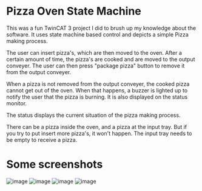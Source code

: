 # Pizza Oven State Machine 
This was a fun TwinCAT 3 project I did to brush up my knowledge about the software. It uses state machine based control and depicts a simple Pizza making process.

The user can insert pizza's, which are then moved to the oven. After a certain amount of time, the pizza's are cooked and are moved to the output conveyer. The user can then press "package pizza" button to remove it from the output conveyer.

When a pizza is not removed from the output conveyer, the cooked pizza cannot get out of the oven. When that happens, a buzzer is lighted up to notify the user that the pizza is burning. It is also displayed on the status monitor.

The status displays the current situation of the pizza making process.

There can be a pizza inside the oven, and a pizza at the input tray. But if you try to put insert more pizza's, it won't happen. The input tray needs to be empty to receive a pizza.


# Some screenshots
![image](https://user-images.githubusercontent.com/87899535/135580071-e6d0463e-91bf-49fb-9958-436e235afd26.png)
![image](https://user-images.githubusercontent.com/87899535/135580261-cdbd23ca-f160-4d20-b560-a96b8c2424a3.png)
![image](https://user-images.githubusercontent.com/87899535/135580124-6d046c6b-5c06-4f2a-b220-33ae9997a6fc.png)
![image](https://user-images.githubusercontent.com/87899535/135580164-7efb03a9-5a47-4de3-ab74-2b6b3811324e.png)
